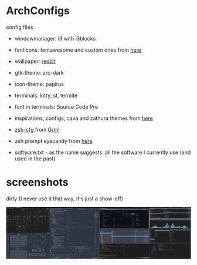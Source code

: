 # ArchConfigs
config files
* windowmanager: i3 with i3blocks
* fonticons: fontawesome and custom ones from [here](http://kumarcode.com/Colorful-i3/)
* wallpaper: [reddit](https://www.reddit.com/r/StarWars/comments/idvjce/literally_every_star_wars_character_in_one_single/)
* gtk-theme: arc-dark
* icon-theme: papirus
* terminals: kitty, st, termite
* font in terminals: Source Code Pro
* inspirations, configs, cava and zathura themes from [here](http://github.com/lokesh-krishna/dotfiles)
* [zsh-cfg](https://raw.githubusercontent.com/grml/grml-etc-core/master/etc/zsh/zshrc) from [Grml](https://grml.org)
* zsh prompt eyecandy from [here](https://github.com/romkatv/powerlevel10k)

* software.txt - as the name suggests: all the software I currently use (and
  used in the past)


# screenshots
dirty (I never use it that way, it's just a show-off)

![Dirty Desktop](screenshots/fakedirty.jpg)
